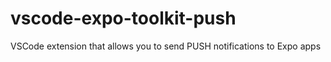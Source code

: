 # vscode-expo-toolkit-push
VSCode extension that allows you to send PUSH notifications to Expo apps
